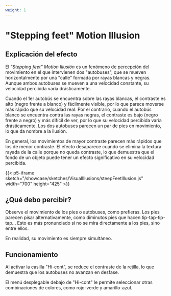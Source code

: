 ```yaml
---
weight: 1
---
```


# "Stepping feet" Motion Illusion

## Explicación del efecto

El _"Stepping feet" Motion Illusión_ es un fenómeno de percepción del movimiento en el que intervienen dos "autobuses", que se mueven horizontalmente por una "calle" formada por rayas blancas y negras. Aunque ambos autobuses se mueven a una velocidad constante, su velocidad percibida varía drásticamente.

Cuando el 1er autobús se encuentra sobre las rayas blancas, el contraste es alto (negro frente a blanco) y fácilmente visible, por lo que parece moverse más rápido que su velocidad real. Por el contrario, cuando el autobús blanco se encuentra contra las rayas negras, el contraste es bajo (negro frente a negro) y más difícil de ver, por lo que su velocidad percibida varía drásticamente. Los dos autobuses parecen un par de pies en movimiento, lo que da nombre a la ilusión.

En general, los movimientos de mayor contraste parecen más rápidos que los de menor contraste. El efecto desaparece cuando se elimina la textura rayada de la calle porque no queda contraste, lo que demuestra que el fondo de un objeto puede tener un efecto significativo en su velocidad percibida.

{{< p5-iframe sketch="/showcase/sketches/VisualIllusions/steepFeetIllusion.js" width="700" height="425" >}}

## ¿Qué debo percibir?

Observe el movimiento de los pies o autobuses, como prefieras. Los pies parecen pisar alternativamente, como diminutos pies que hacen tip-tap-tip-tap... Esto es más pronunciado si no se mira directamente a los pies, sino entre ellos.

En realidad, su movimiento es siempre simultáneo.

## Funcionamiento

Al activar la casilla "Hi-cont", se reduce el contraste de la rejilla, lo que demuestra que los autobuses no avanzan en desfase.

El menú desplegable debajo de "Hi-cont" le permite seleccionar otras combinaciones de colores, como rojo-verde y amarillo-azul.
